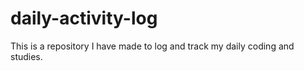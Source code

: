 # daily-activity-log
This is a repository I have made to log and track my daily coding and studies.
